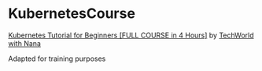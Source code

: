 # KubernetesCourse

[Kubernetes Tutorial for Beginners [FULL COURSE in 4 Hours]](https://www.youtube.com/watch?v=X48VuDVv0do) by [TechWorld with Nana](https://www.youtube.com/@TechWorldwithNana)

Adapted for training purposes